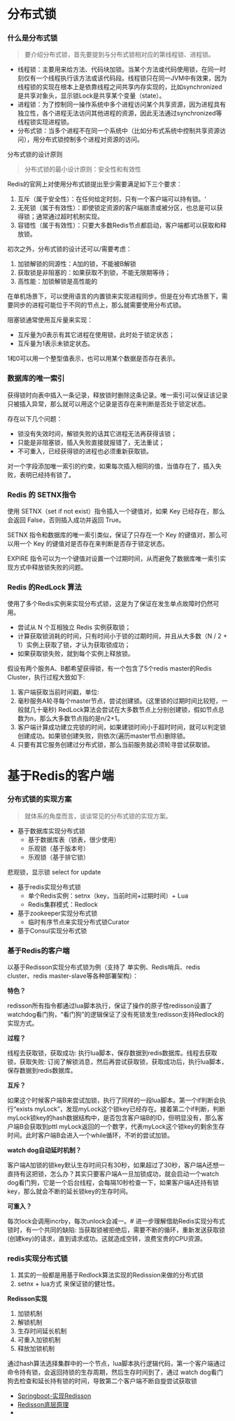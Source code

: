 # 分布式锁

### 什么是分布式锁

>要介绍分布式锁，首先要提到与分布式锁相对应的第线程锁、进程锁。

- 线程锁：主要用来给方法、代码块加锁。当某个方法或代码使用锁，在同一时刻仅有一个线程执行该方法或该代码段。线程锁只在同一JVM中有效果，因为线程锁的实现在根本上是依靠线程之间共享内存实现的，比如synchronized是共享对象头，显示锁Lock是共享某个变量（state）。
- 进程锁：为了控制同一操作系统中多个进程访问某个共享资源，因为进程具有独立性，各个进程无法访问其他进程的资源，因此无法通过synchronized等线程锁实现进程锁。
- 分布式锁：当多个进程不在同一个系统中（比如分布式系统中控制共享资源访问），用分布式锁控制多个进程对资源的访问。


分布式锁的设计原则

>分布式锁的最小设计原则：安全性和有效性

Redis的官网上对使用分布式锁提出至少需要满足如下三个要求：
1. 互斥（属于安全性）：在任何给定时刻，只有一个客户端可以持有锁。‘
2. 无死锁（属于有效性）：即使锁定资源的客户端崩溃或被分区，也总是可以获得锁；通常通过超时机制实现。
3. 容错性（属于有效性）：只要大多数Redis节点都启动，客户端都可以获取和释放锁。

初次之外，分布式锁的设计还可以/需要考虑：

1. 加锁解锁的同源性：A加的锁，不能被B解锁
2. 获取锁是非阻塞的：如果获取不到锁，不能无限期等待；
3. 高性能：加锁解锁是高性能的


在单机场景下，可以使用语言的内置锁来实现进程同步。但是在分布式场景下，需要同步的进程可能位于不同的节点上，那么就需要使用分布式锁。

阻塞锁通常使用互斥量来实现：

- 互斥量为0表示有其它进程在使用锁，此时处于锁定状态；
- 互斥量为1表示未锁定状态。

1和0可以用一个整型值表示，也可以用某个数据是否存在表示。

### 数据库的唯一索引

获得锁时向表中插入一条记录，释放锁时删除这条记录。唯一索引可以保证该记录只被插入异常，那么就可以用这个记录是否存在来判断是否处于锁定状态。

存在以下几个问题：

- 锁没有失效时间，解锁失败的话其它进程无法再获得该锁；
- 只能是非阻塞锁，插入失败直接就报错了，无法重试；
- 不可重入，已经获得锁的进程也必须重新获取锁。

对一个字段添加唯一索引的约束，如果每次插入相同的值，当值存在了，插入失败，表明已经持有锁了。

### Redis 的 SETNX指令

使用 SETNX（set if not exist）指令插入一个键值对，如果 Key 已经存在，那么会返回 False，否则插入成功并返回 True。

SETNX 指令和数据库的唯一索引类似，保证了只存在一个 Key 的键值对，那么可以用一个 Key 的键值对是否存在来判断是否存于锁定状态。

EXPIRE 指令可以为一个键值对设置一个过期时间，从而避免了数据库唯一索引实现方式中释放锁失败的问题。

### Redis 的RedLock 算法

使用了多个Redis实例来实现分布式锁，这是为了保证在发生单点故障时仍然可用。

- 尝试从 N 个互相独立 Redis 实例获取锁；
- 计算获取锁消耗的时间，只有时间小于锁的过期时间，并且从大多数（N / 2 + 1）实例上获取了锁，才认为获取锁成功；
- 如果获取锁失败，就到每个实例上释放锁。


假设有两个服务A、B都希望获得锁，有一个包含了5个redis master的Redis Cluster，执行过程大致如下:
1. 客户端获取当前时间戳，单位: 
2. 毫秒服务A轮寻每个master节点，尝试创建锁。(这里锁的过期时间比较短，一般就几十毫秒) RedLock算法会尝试在大多数节点上分别创建锁，假如节点总数为n，那么大多数节点指的是n/2+1。
3. 客户端计算成功建立完锁的时间，如果建锁时间小于超时时间，就可以判定锁创建成功。如果锁创建失败，则依次(遍历master节点)删除锁。
4. 只要有其它服务创建过分布式锁，那么当前服务就必须轮寻尝试获取锁。

# 基于Redis的客户端

### 分布式锁的实现方案

>就体系的角度而言，谈谈常见的分布式锁的实现方案。

- 基于数据库实现分布式锁
  - 基于数据库表（锁表，很少使用）
  - 乐观锁（基于版本号）
  - 乐观锁（基于排它锁）

悲观锁，显示锁 select for update

- 基于redis实现分布式锁
  - 单个Redis实例：setnx（key，当前时间+过期时间）+ Lua
  - Redis集群模式：Redlock
- 基于zookeeper实现分布式锁
  - 临时有序节点来实现分布式锁Curator
- 基于Consul实现分布式锁


### 基于Redis的客户端

以基于Redisson实现分布式锁为例（支持了 单实例、Redis哨兵、redis cluster、redis master-slave等各种部署架构）：

**特色？**

redisson所有指令都通过lua脚本执行，保证了操作的原子性redisson设置了watchdog看门狗，“看门狗”的逻辑保证了没有死锁发生redisson支持Redlock的实现方式。

**过程？**

线程去获取锁，获取成功: 执行lua脚本，保存数据到redis数据库。线程去获取锁，获取失败: 订阅了解锁消息，然后再尝试获取锁，获取成功后，执行lua脚本，保存数据到redis数据库。

**互斥？**

如果这个时候客户端B来尝试加锁，执行了同样的一段lua脚本。第一个if判断会执行“exists myLock”，发现myLock这个锁key已经存在。接着第二个if判断，判断myLock锁key的hash数据结构中，是否包含客户端B的ID，但明显没有，那么客户端B会获取到pttl myLock返回的一个数字，代表myLock这个锁key的剩余生存时间。此时客户端B会进入一个while循环，不听的尝试加锁。

**watch dog自动延时机制？**

​客户端A加锁的锁key默认生存时间只有30秒，如果超过了30秒，客户端A还想一直持有这把锁，怎么办？其实只要客户端A一旦加锁成功，就会启动一个watch dog看门狗，它是一个后台线程，会每隔10秒检查一下，如果客户端A还持有锁key，那么就会不断的延长锁key的生存时间。

**可重入？**

每次lock会调用incrby，每次unlock会减一。# 进一步理解借助Redis实现分布式锁时，有一个共同的缺陷: 当获取锁被拒绝后，需要不断的循环，重新发送获取锁(创建key)的请求，直到请求成功。这就造成空转，浪费宝贵的CPU资源。


### redis实现分布式锁

1. 其实的一般都是用基于Redlock算法实现的Redission来做的分布式锁
2. setnx + lua方式 来保证锁的健壮性。


**Redisson实现**

1. 加锁机制
2. 解锁机制
3. 生存时间延长机制
4. 可重入加锁机制
5. 释放加锁机制


通过hash算法选择集群中的一个节点，lua脚本执行逻辑代码，第一个客户端通过命令持有锁，会返回持锁的生存周期，然后生存时间到了，通过 watch dog看门狗去检查和延长持有锁的时间，导致第二个客户端不断自旋尝试获取锁

- [Springboot-实现Redisson](https://cloud.tencent.com/developer/article/1976433)
- [Redisson底层原理](https://juejin.cn/post/6850418111700680712)
- 